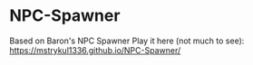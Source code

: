 # NPC-Spawner
Based on Baron's NPC Spawner 
Play it here (not much to see): https://mstrykul1336.github.io/NPC-Spawner/

